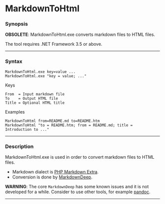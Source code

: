 
# MarkdownToHtml

### Synopsis

**OBSOLETE**: MarkdownToHtml.exe converts markdown files to HTML files.

The tool requires .NET Framework 3.5 or above.

---
### Syntax

    MarkdownToHtml.exe key=value ...
    MarkdownToHtml.exe "key = value; ..."

Keys

    From  = Input markdown file
    To    = Output HTML file
    Title = Optional HTML title

Examples

    MarkdownToHtml from=README.md to=README.htm
    MarkdownToHtml "to = README.htm; from = README.md; title = Introduction to ..."

---
### Description

MarkdownToHtml.exe is used in order to convert markdown files to HTML files.

* Markdown dialect is [PHP Markdown Extra].
* Conversion is done by [MarkdownDeep].

**WARNING**: The core `MarkdownDeep` has some known issues and it is not
developed for a while. Consider to use other tools, for example [pandoc].

---

[PHP Markdown Extra]: http://michelf.com/projects/php-markdown/extra/
[MarkdownDeep]: http://www.toptensoftware.com/markdowndeep/
[pandoc]: https://github.com/jgm/pandoc
